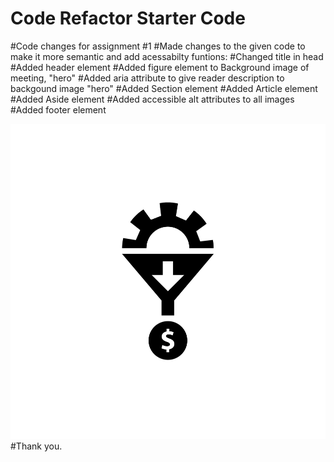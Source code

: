 # Code Refactor Starter Code
#Code changes for assignment #1
#Made changes to the given code to make it more semantic and add acessabilty funtions:
    #Changed title in head
    #Added header element
    #Added figure element to Background image of meeting, "hero"
    #Added aria attribute to give reader description to backgound image "hero"
    #Added Section element
    #Added Article element
    #Added Aside element
    #Added accessible alt attributes to all images
    #Added footer element

![ScreenShot](lead-generation.png)
    #Thank you.
